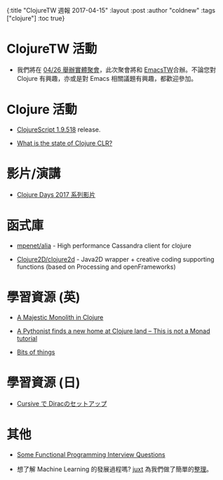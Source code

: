 {:title "ClojureTW 週報 2017-04-15"
:layout :post
:author "coldnew"
:tags  ["clojure"]
:toc true}

# ClojureTW 活動

* 我們將在 [04/26 舉辦實體聚會](https://www.meetup.com/Clojure-tw/events/239130758/)，此次聚會將和 [EmacsTW](https://emacser.tw)合辦。不論您對 Clojure 有興趣，亦或是對 Emacs 相關議題有興趣，都歡迎參加。

# Clojure 活動

* [ClojureScript 1.9.518](https://groups.google.com/forum/#!msg/clojurescript/c_9LafTpS4g/xkZGIYPMBwAJ) release.

* [What is the state of Clojure CLR?](https://www.reddit.com/r/Clojure/comments/65545d/what_is_the_state_of_clojure_clr/)

# 影片/演講

* [Clojure Days 2017 系列影片](https://www.youtube.com/channel/UCZ7rYtyjSgF1jMYHCkyjwMQ/videos)

# 函式庫

* [mpenet/alia](https://github.com/mpenet/alia) - High performance Cassandra client for clojure

* [Clojure2D/clojure2d](https://github.com/Clojure2D/clojure2d) -  Java2D wrapper + creative coding supporting functions (based on Processing and openFrameworks)

# 學習資源 (英)

* [A Majestic Monolith in Clojure](https://medium.com/@swlkr/a-majestic-monolith-in-clojure-38097e35f03d)

* [A Pythonist finds a new home at Clojure land – This is not a Monad tutorial](https://notamonadtutorial.com/a-pythonist-finds-a-new-home-at-clojure-land-761ad8612b47)

* [Bits of things](https://lispchronicles.wordpress.com/2017/04/04/bits-of-things/)

# 學習資源 (日)

* [Cursive で Diracのセットアップ](http://qiita.com/cyubachi/items/de0dc12dae52db1e25f6)

# 其他

* [Some Functional Programming Interview Questions](https://medium.com/@FunctionalWorks/some-functional-programming-interview-questions-cf70e3ca7b4b)

* 想了解 Machine Learning 的發展過程嗎? [juxt](https://juxt.pro) 為我們做了簡單的[整理](https://juxt.pro/blog/posts/machine-learning.html)。